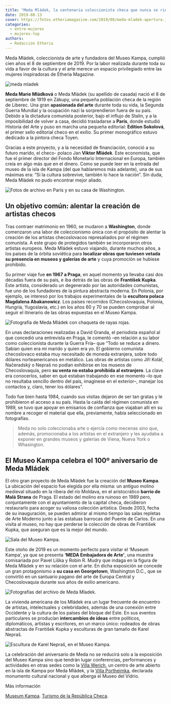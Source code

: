 ```yaml
---
title: "Meda Mládek, la centenaria coleccionista checa que nunca se rindió"
date: 2019-08-13
cover: https://fotos.etheriamagazine.com/2019/08/meda-mladek-apertura.jpg
categories: 
  - entre-mujeres
  - mujeres-top
authors: 
  - Redacción Etheria
---
```


Meda Mládek, coleccionista de arte y fundadora del Museo Kampa, cumplió cien años el 8 de septiembre de 2019. Por la labor realizada durante toda su vida a favor de la cultura y el arte merece un espacio privilegiado entre las mujeres inspiradoras de Etheria Magazine.

![meda mladek](https://fotos.etheriamagazine.com/2019/08/meda-mladek2.jpg "© Archivo Meda Mládek.")

**Meda Marie Mládková** o Meda Mládek (su apellido de casada) nació el 8 de septiembre 
de 1919 en Zákupy, una pequeña población checa de la región de Liberec. Una gran 
**apasionada del arte** durante toda su vida, la Segunda Guerra Mundial y la ocupación 
nazi la sorprendieron fuera de su país. Debido a la dictadura comunista posterior, bajo 
el influjo de Stalin, y a la imposibilidad de volver a casa, decidió trasladarse a 
**París**, donde estudió Historia del Arte y puso en marcha una pequeña editorial: 
**Edition Sokolová**, el primer sello editorial checo en el exilio. Su primer 
monográfico estuvo dedicado a la pintora checa Toyen. 

Gracias a este proyecto, y a la necesidad de financiación, conoció a su futuro marido, 
el checo- polaco Jan **Viktor Mládek**. Este economista, que fue el primer director del 
Fondo Monetario Internacional en Europa, también creía en algo más que en el dinero. 
Como se puede leer en la entrada del museo de la isla de Kampa (del que hablaremos más 
adelante), una de sus máximas era: “Si la cultura sobrevive, también lo hace la nación”. 
Sin duda, Meda Mládek no pudo encontrar mejor aliado. 

![Fotos de archivo en París y en su casa de Washington.](https://fotos.etheriamagazine.com/2019/08/Meda-Mladek-Paris-whasington.jpg "Fotos de archivo en París y en su casa de Washington.")

## Un objetivo común: alentar la creación de artistas checos

Tras contraer matrimonio en 1960, se mudaron a **Washington**, donde comenzaron una 
labor de coleccionismo única con el propósito de alentar la creación de los artistas 
checoslovacos represaliados por el régimen comunista. A este grupo de protegidos también 
se incorporaron otros artistas europeos. Meda Mládek estuvo viajando, durante muchos 
años, a los países de la órbita soviética para **localizar obras que tuviesen vetada su 
presencia en museos y galerías de arte** y cuya promoción se hubiese prohibido. 

Su primer viaje fue **en 1967 a Praga**, en aquel momento ya llevaba casi dos décadas 
fuera de su país, e iba detrás de las obras de **František Kupka**. Este artista, 
considerado un degenerado por las autoridades comunistas, fue uno de los fundadores de 
la pintura abstracta moderna. En Polonia, por ejemplo, se interesó por los trabajos 
experimentales de la **escultora polaca Magdalena Abakanowicz**. Los países recorridos 
(Checoslovaquia, Polonia, Hungría, Yugoslavia, etc.) en los años 60 y 70 se pueden 
comprobar al seguir el itinerario de las obras expuestas en el Museo Kampa. 

![Fotografía de Meda Mládek con chaqueta de rayas rojas.](https://fotos.etheriamagazine.com/2019/08/meda-mladek.jpg "© Archivo Meda Mládek.")

En unas declaraciones realizadas a David Granda, el periodista español al que concedió 
una entrevista en Praga, le comentó –en relación a su labor como coleccionista durante 
la Guerra Fría– que “Todo se reduce a dinero. Sabían quien era mi marido y quien era yo. 
El gobierno comunista checoslovaco estaba muy necesitado de moneda extranjera, sobre 
todo dólares norteamericanos en metálico. Las obras de artistas como Jiří Kolář, 
Načeradský o Nepraš no podían exhibirse en los museos de Checoslovaquia, pero **su venta 
no estaba prohibida al extranjero**. La clave era conocerlos, saber en qué estaban 
trabajando en ese momento –lo que no resultaba sencillo dentro del país, imagínese en el 
exterior–, manejar los contactos y, claro, tener los dólares”. 

Todo fue bien hasta 1984, cuando sus visitas dejaron de ser tan gratas y le prohibieron 
el acceso a su país. Hasta la caída del régimen comunista en 1989, se tuvo que apoyar en 
emisarios de confianza que viajaban allí en su nombre a recoger el material que ella, 
previamente, había seleccionado en fotografías. 

> Meda no solo coleccionaba arte o ejercía como mecenas sino que, además, promocionaba a 
> los artistas en el extranjero y les ayudaba a exponer en grandes museos y galerías de 
> Viena, Nueva York o Whasington. 

## El Museo Kampa celebra el 100º aniversario de Meda Mládek

El otro gran proyecto de Meda Mládek fue la creación del **Museo Kampa**. La ubicación 
del espacio fue elegida por ella misma: un antiguo molino medieval situado en la ribera 
del río Moldava, en el aristocrático **barrio de Malá Strana** de Praga. El estado del 
molino era ruinoso en 1989 pero, conjuntamente con el ayuntamiento de la capital checa, 
decidieron restaurarlo para acoger su valiosa colección artística. Desde 2003, fecha de 
su inauguración, se pueden admirar al mismo tiempo las salas repletas de Arte Moderno 
junto a las estatuas barrocas del Puente de Carlos. En una visita al museo, no hay que 
perderse la colección de obras de František Kupka, que aseguran que es la mejor del 
mundo. 

![Sala del Museo Kampa.](https://fotos.etheriamagazine.com/2019/08/meda-mladek-Museo-Kampa.jpg "Sala del Museo Kampa.")

Este otoño de 2019 es un momento perfecto para visitar el ‘Museum Kampa’, ya que se 
presenta **‘MEDA Embajadora de Arte'**, una muestra comisariada por Pavel Liška y Robin 
R. Mudry que indaga en la figura de Meda Mládek y en su relación con el arte. En dicha 
exposición se concede un gran protagonismo a **su casa en Georgetown**, Washington D.C., 
que se convirtió en un santuario pagano del arte de Europa Central y Checoslovaquia 
durante sus años de exilio americano. 

![Fotografías del archivo de Meda Mladek.](https://fotos.etheriamagazine.com/2019/08/Meda-Mladek-mujer-etheria.jpg "Fotografías del archivo de Meda Mladek.")

La vivienda americana de los Mládek era un lugar frecuente de encuentro de artistas, 
intelectuales y celebridades, además de una conexión entre Occidente y la cultura de los 
países del bloque del Este. En sus eventos particulares se producían **intercambios de 
ideas** entre políticos, diplomáticos, artistas y escritores, en un marco único: 
rodeados de obras abstractas de František Kupka y esculturas de gran tamaño de Karel 
Nepraš. 

![Escultura de Karel Nepraš, en el Museo Kampa.](https://fotos.etheriamagazine.com/2019/08/Karel-Nepras-museo-kampa.jpg "Escultura de Karel Nepraš. © Museo Kampa.")

La celebración del aniversario de Meda no se reducirá solo a la exposición del Museo 
Kampa sino que tendrán lugar conferencias, performances y actividades en otras sedes 
como la [Villa Werich](http://www.werichovavila.cz/), un centro de arte abierto en la 
isla de Kampa por Meda Mládek, y la [Villa Portheimka](http://www.museumportheimka.cz), 
declarada monumento cultural nacional y que alberga el Museo del Vidrio. 

Más información 

[Museum Kampa](http://www.museumkampa.cz/en/). [Turismo de la República 
Checa](http://www.czechtourism.com).
